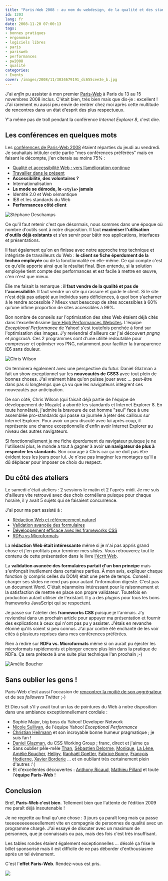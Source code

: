 ```yaml
---
title: "Paris-Web 2008 : au nom du webdesign, de la qualité et des standards"
id: 1203
lang: fr
date: 2008-11-20 07:00:13
tags:
- bonnes pratiques
- ergonomie
- logiciels libres
- paris
- parisweb
- performances
- pw2008
- qualité
categories:
- Events
cover: /images/2008/11/3034679191_dc655cee3e_b.jpg
---
```


J'ai _enfin_ pu assister à mon premier [Paris-Web](http://www.paris-web.fr/) à Paris du 13 au 15 novembres 2008 inclus. C'était bien, très bien mais que dis-je : excellent ! J'ai rarement eu aussi peu envie de rentrer chez moi après cette multitude de rencontres dans un état d'esprit des plus respectueux.

Y'a même pas de troll pendant la conférence _Internet Explorer 8_, c'est dire.

<!--more-->

## Les conférences en quelques mots

Les [conférences de Paris-Web 2008](http://www.paris-web.fr/2008/-programme-) étaient réparties du jeudi au vendredi. Je souhaitais intituler cette partie "mes conférences préférées" mais en faisant le décompte, j'en citerais au moins 75% :

*   [Qualité et accessibilité Web : vers l’amélioration continue](http://www.slideshare.net/elirene/sp-parisweb2008-20081113-presentation/)
*   [Travailler dans le présent](http://www.slideshare.net/cheilmann/working-in-the-now-presentation)
*   **Accessibilité, des volontaires ?**
*   Internationalisation
*   **La mode se démode, le `<style>` jamais**
*   Identité 2.0 et Web sémantique
*   IE8 et les standards du Web
*   **Performances côté client**

![Stéphane Deschamps](/images/2008/11/3034676683_83557a498c_z.jpg)

Ce qu'il faut retenir c'est que désormais, nous sommes dans une époque où nombre d'outils sont à notre disposition. Il faut **maximiser l'utilisation d'outils déjà existants** et s'en servir pour bâtir nos applications, interfaces et présentations.

Il faut également qu'on en finisse avec notre approche trop technique et intégriste de travailleurs du Web : **le client se fiche éperdument de la techno employée** ou de la fonctionnalité en elle-même. Ce qui compte c'est ce qu'elle apporte ainsi que le résultat final.
Bien entendu, si la solution employée tient compte des performances et est facile à mettre en œuvre, c'en n'est que mieux.

Élie me faisait la remarque : **il faut vendre de la qualité et pas de l'accessibilité**. Il faut vendre un site qui rassure et guide le client. Si le site n'est déjà pas adapté aux individus sans déficiences, à quoi bon s'acharner à le rendre accessible ?
Mieux vaut beaucoup de sites accessibles à 60% qu'une infime proportion de sites accessibles à 99%.

Bon nombre de conseils sur l'optimisation des sites Web étaient déjà cités dans l'excellentissime [livre High Performances Websites](https://oncletom.io/2008/07/15/high-performance-web-sites/). L'équipe _Exceptional Performance_ de Yahoo! s'est toutefois penchée à fond sur l'optimisation des images.
J'y reviendrai d'ailleurs car j'ai découvert _pngnq_ et _pngcrush_. Ces 2 programmes sont d'une utilité redoutable pour compresser et optimiser vos PNG, notamment pour faciliter la transparence IE6 sans douleur.

![Chris Wilson](/images/2008/11/3043455147_c987a62922_z.jpg)

On terminera également avec une perspective du futur.
Daniel Glazman a fait un show exceptionnel sur les **nouveautés de CSS3** avec tout plein de bonnes choses. J'ai vraiment hâte qu'on puisse jouer avec ... peut-être dans pas si longtemps que ça vu que les navigateurs intègrent ces nouveautés par anticipation.

De son côté, Chris Wilson (qui faisait déjà partie de l'équipe de développement de Mozaïc) a abordé les standards et Internet Explorer 8\. En toute honnêteté, j'admire la bravoure de cet homme "seul" face à une assemblée pro-standards qui passe sa journée à jeter des cailloux sur Internet Explorer.
Pour avoir un peu discuté avec lui après coup, il représente une chance exceptionnelle d'enfin avoir Internet Explorer au niveau des autres navigateurs.

Si fonctionnellement je me fiche éperdument du navigateur puisque je ne l'utiliserai plus, le monde a tout à gagner à avoir **un navigateur de plus à respecter les standards**.
Bon courage à Chris car ça ne doit pas être évident tous les jours pour lui. Je n'ose pas imaginer les montages qu'il a dû déplacer pour imposer ce choix du respect.

## Du côté des ateliers

Le samedi c'était ateliers : 2 sessions le matin et 2 l'après-midi. Je me suis d'ailleurs vite retrouvé avec des choix cornéliens puisque pour chaque horaire, il y avait 5 sujets qui se faisaient concurrence.

J'ai pour ma part assisté à :

*   [Rédaction Web et référencement naturel](http://www.paris-web.fr/2008/-samedi-15-novembre-technique-#hcalendar-Paris-Web_2008-15_novembre_2008-atelier-redaction_et_referencement_naturel)
*   [Validation avancée des formulaires](http://www.paris-web.fr/2008/-samedi-15-novembre-technique-#hcalendar-Paris-Web_2008-15_novembre_2008-atelier-validation_formulaires)
*   [Développement efficace avec les <span lang="en">frameworks <acronym title="Cascading Style Sheet">CSS</acronym></span>](http://www.paris-web.fr/2008/-samedi-15-novembre-technique-#hcalendar-Paris-Web_2008-15_novembre_2008-atelier-frameworks_CSS)
*   [<acronym title="Resource Description Framework" lang="en">RDF</acronym>a <abbr class="discret" title="versus" lang="en">vs</abbr> Microformats](http://www.paris-web.fr/2008/-samedi-15-novembre-technique-#hcalendar-Paris-Web_2008-15_novembre_2008-atelier-rdf_vs_microformats)

La **rédaction Web était intéressante** même si je n'ai pas appris grand chose et j'en profitais pour terminer mes _slides_. Vous retrouverez tout le contenu de cette présentation dans le livre [l'écrit Web](https://oncletom.io/2008/01/08/ecrit-web-traitement-information-sur-internet/).

La **validation avancée des formulaires partait d'un bon principe** mais s'enfonçait inutilement dans certaines parties. À mon avis, expliquer chaque fonction (y compris celles du DOM) était une perte de temps.
Conseil : charger ses slides ne rend pas pour autant l'information digeste. C'est pas un document Word.
C'était néanmoins intéressant pour le raisonnement et la satisfaction de mettre en place son propre validateur. Toutefois en production autant utiliser de l'existant. Il y a des _plugins_ pour tous les bons frameworks JavaScript qui se respectent.

Je passe sur l'atelier des **frameworks CSS** puisque je l'animais. J'y reviendrai dans un prochain article pour appuyer ma présentation et fournir des explications à ceux qui n'ont pas pu y assister.
J'étais en revanche étonné qu'ils soient si peu connus. J'ai par contre été enchanté de les voir cités à plusieurs reprises dans mes conférences préférées.

Rien à redire sur **RDFa vs. Microformats** même si on aurait pu éjecter les microformats rapidements et plonger encore plus loin dans la pratique de RDFa. Ça sera prétexte à une suite plus technique l'an prochain ;-)

![Amélie Boucher](/images/2008/11/3035518848_dd3bdbbb24_z.jpg)

## Sans oublier les gens !

Paris-Web c'est aussi l'occasion de [rencontrer la moitié de son aggrégateur](http://www.biologeek.com/2008/11/paris-web-2008-retours-chaud/) et de ses _followers_ Twitter ;-)

Et Dieu sait s'il y avait tout un tas de pointures du Web à notre disposition dans une ambiance exceptionnellement cordiale :

*   Sophie Major, big boss du Yahoo! Developer Network
*   [Nicole Sullivan](http://www.stubbornella.org/), de l'équipe Yahoo! _Exceptional Performance_
*   [Christian Heilmann](http://www.wait-till-i.com/) et son incroyable bonne humeur pragmatique ; je suis fan !
*   [Daniel Glazman](http://glazman.org), du CSS Working Group ; franc, direct et j'aime ça
*   Sans oublier pêle-mêle [Than](http://www.sutekidane.net/), [Sébastien Delorme](http://www.tentatives-accessibles.eu), [Monique](http://blog.webatou.info/), [La Lène](http://www.jeuxdemaux.com/), [Amélie Boucher](http://www.ergolab.net), [Hellgy](http://redisdead.net), [Raphaël Goetter](http://goetter.fr), [Fabrice Bonny](http://openweb.eu.org/), [François Hodierne](http://www.netvibes.com/znarf), [Xavier Borderie](http://xavier.borderie.net/blog/) ... et en oubliant très certainement plein d'autres :'(
*   Et d'excellentes découvertes : [Anthony Ricaud](http://hanblog.info/blog/), [Mathieu Pillard](http://blog.virgule.info/) et toute l'**équipe Paris-Web** !

## Conclusion

Bref, **Paris-Web c'est bien**. Tellement bien que l'attente de l'édition 2009 me paraît déjà insoutenable !

Je ne regrette au final qu'une chose : 3 jours ça paraît long mais ça passe teeeeeeeeeeeeellement vite en compagnie de personnes de qualité avec un programme chargé.
J'ai essayé de discuter avec un maximum de personnes, que je connaissais ou pas, mais des fois c'est très insuffisant.

Les tables rondes étaient également exceptionnelles ... désolé ça frise le billet sponsorisé mais il est difficile de ne pas déborder d'enthousiasme après un tel évènement.

C'est l'**effet Paris-Web**. Rendez-vous est pris.

![](/images/2008/11/3039040472_8e72f53a89_z.jpg)
